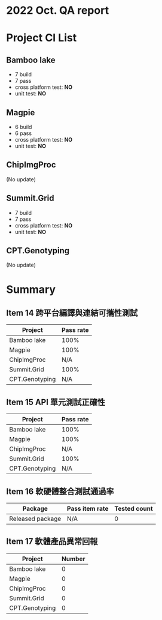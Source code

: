 2022 Oct. QA report
==================

Project CI List
============

Bamboo lake
-----------

* 7 build
* 7 pass
* cross platform test: **NO**
* unit test: **NO**

Magpie
------

* 6 build
* 6 pass
* cross platform test: **NO**
* unit test: **NO**

ChipImgProc
-----------

(No update)

Summit.Grid
-----------

* 7 build
* 7 pass
* cross platform test: **NO**
* unit test: **NO**

CPT.Genotyping
--------------

(No update)

Summary
=======

Item 14 跨平台編譯與連結可攜性測試
--------------------------------

| Project           | Pass rate|
|-------------------|----------|
| Bamboo lake       |     100% |
| Magpie            |     100% |
| ChipImgProc       |     N/A  |
| Summit.Grid       |     100% |
| CPT.Genotyping    |     N/A  |

Item 15 API 單元測試正確性
-------------------------

| Project           | Pass rate|
|-------------------|----------|
| Bamboo lake       |     100% |
| Magpie            |     100% |
| ChipImgProc       |     N/A  |
| Summit.Grid       |     100% |
| CPT.Genotyping    |     N/A  |

Item 16 軟硬體整合測試通過率
--------------------------

| Package           | Pass item rate | Tested count |
|-------------------|----------------|--------------|
| Released package  |           N/A  |            0 |

Item 17 軟體產品異常回報
----------------------

| Project           |   Number |
|-------------------|----------|
| Bamboo lake       |        0 |
| Magpie            |        0 |
| ChipImgProc       |        0 |
| Summit.Grid       |        0 |
| CPT.Genotyping    |        0 |